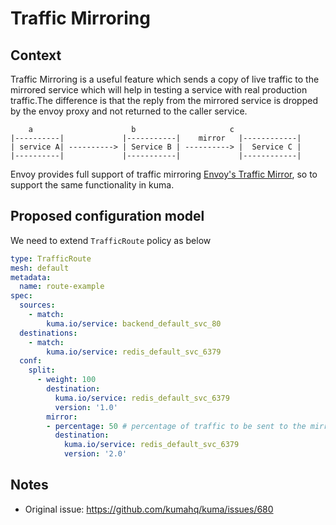 # Traffic Mirroring

## Context

Traffic Mirroring is a useful feature which sends a copy of live traffic to the mirrored service which will help in testing a service with real production traffic.The difference is that the reply from the mirrored service is dropped by the envoy proxy and not returned to the caller service.

	    a                      b                     c
	|----------|             |-----------|    mirror   |------------|
	| service A| ----------> | Service B | ----------> |  Service C |
	|----------|             |-----------|             |------------|

Envoy provides full support of traffic mirroring [Envoy's Traffic Mirror](https://www.envoyproxy.io/docs/envoy/latest/api-v2/api/v2/route/route_components.proto#envoy-api-msg-route-routeaction-requestmirrorpolicy),
so to support the same functionality in kuma.


## Proposed configuration model

We need to extend `TrafficRoute` policy as below

```yaml
type: TrafficRoute
mesh: default
metadata:
  name: route-example
spec:
  sources:
    - match:
        kuma.io/service: backend_default_svc_80
  destinations:
    - match:
        kuma.io/service: redis_default_svc_6379
  conf:
    split:
      - weight: 100
        destination:
          kuma.io/service: redis_default_svc_6379
          version: '1.0'
        mirror:
        - percentage: 50 # percentage of traffic to be sent to the mirrored service.
          destination:
            kuma.io/service: redis_default_svc_6379
            version: '2.0'
```

## Notes
- Original issue: https://github.com/kumahq/kuma/issues/680